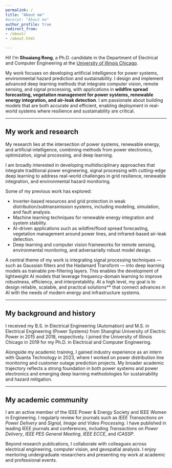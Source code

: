 ```yaml
---
permalink: /
title: "About me"
#ecerpt: "About me"
author_profile: true
redirect_from: 
- /about/
- /about.html

---
```


Hi! I’m **Shuaiang Rong**, a Ph.D. candidate in the Department of Electrical and Computer Engineering at the [University of Illinois Chicago](https://ece.uic.edu/).  

My work focuses on developing artificial intelligence for power systems, environmental hazard prediction and sustainability. I design and implement advanced deep learning methods that integrate computer vision, remote sensing, and signal processing, with applications in **wildfire spread forecasting, vegetation management for power systems, renewable energy integration, and air-leak detection**. I am passionate about building models that are both accurate and efficient, enabling deployment in real-world systems where resilience and sustainability are critical.

---

## My work and research


My research lies at the intersection of power systems, renewable energy, and artificial intelligence, combining methods from power electronics, optimization, signal processing, and deep learning.  

I am broadly interested in developing multidisciplinary approaches that integrate traditional power engineering, signal processing with cutting-edge deep learning to address real-world challenges in grid resilience, renewable integration, and environmental hazard monitoring.    


Some of my previous work has explored:  
- Inverter-based resources and grid protection in weak distribution/subtransmission systems, including modeling, simulation, and fault analysis.  
- Machine learning techniques for renewable energy integration and system stability.  
- AI-driven applications such as wildfire/flood spread forecasting, vegetation management around power lines, and infrared-based air-leak detection.  
- Deep learning and computer vision frameworks for remote sensing, environmental monitoring, and adversarially robust model design.  

A central theme of my work is integrating signal processing techniques — such as Gaussian filters and the Hadamard Transform — into deep learning models as trainable pre-filtering layers. This enables the development of lightweight AI models that leverage frequency-domain learning to improve robustness, efficiency, and interpretability. At a high level, my goal is to design reliable, scalable, and practical solutions** that connect advances in AI with the needs of modern energy and infrastructure systems.

---

## My background and history

I received my B.S. in Electrical Engineering (Automation) and M.S. in Electrical Engineering (Power Systems) from Shanghai University of Electric Power in 2015 and 2018, respectively. I joined the University of Illinois Chicago in 2019 for my Ph.D. in Electrical and Computer Engineering.  

Alongside my academic training, I gained industry experience as an intern with Quanta Technology in 2023, where I worked on power distribution line monitoring and customer outage prediction projects. My broader academic trajectory reflects a strong foundation in both power systems and power electronics and emerging deep learning methodologies for sustainability and hazard mitigation.

---

## My academic community
I am an active member of the IEEE Power & Energy Society and IEEE Women in Engineering. I regularly review for journals such as *IEEE Transactions on Power Delivery* and *Signal, Image and Video Processing*. I have published in leading IEEE journals and conferences, including *Transactions on Power Delivery*, *IEEE PES General Meeting*, *IEEE ECCE*, and *ICASSP*.  

Beyond research publications, I collaborate with colleagues across electrical engineering, computer vision, and geospatial analysis. I enjoy mentoring undergraduate researchers and presenting my work at academic and professional events.  
